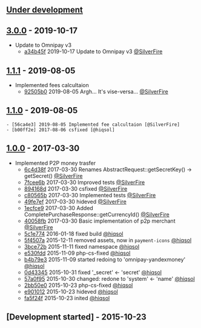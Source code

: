 ## [Under development]

## [3.0.0] - 2019-10-17

- Update to Omnipay v3
    - [a34b45f] 2019-10-17 Update to Omnipay v3 [@SilverFire]

## [1.1.1] - 2019-08-05

- Implemented fees calcultaion
    - [92505b0] 2019-08-05 Argh... It's vise-versa... [@SilverFire]

## [1.1.0] - 2019-08-05

    - [56ca4e3] 2019-08-05 Implemented fee calcultaion [@SilverFire]
    - [b00ff2e] 2017-08-06 csfixed [@hiqsol]

## [1.0.0] - 2017-03-30

- Implemented P2P money trasfer
    - [6c4d38f] 2017-03-30 Renames AbstractRequest::getSecretKey() -> getSecret() [@SilverFire]
    - [7fcee6b] 2017-03-30 Improved tests [@SilverFire]
    - [894168d] 2017-03-30 csfixed [@SilverFire]
    - [c80565b] 2017-03-30 Implemented tests [@SilverFire]
    - [49fe7ef] 2017-03-30 hideved [@SilverFire]
    - [1ecfce9] 2017-03-30 Added CompletePurchaseResponse::getCurrencyId() [@SilverFire]
    - [40058fb] 2017-03-30 Basic implementation of p2p merchant [@SilverFire]
    - [5c1e774] 2016-01-18 fixed build [@hiqsol]
    - [5f4507a] 2015-12-11 removed assets, now in `payment-icons` [@hiqsol]
    - [3bce72b] 2015-11-11 fixed namespace [@hiqsol]
    - [e530fdd] 2015-11-09 php-cs-fixed [@hiqsol]
    - [b4b79e3] 2015-11-09 started redoing to 'omnipay-yandexmoney' [@hiqsol]
    - [0d43345] 2015-10-31 fixed '_secret' <- 'secret' [@hiqsol]
    - [57a0f95] 2015-10-30 changed: redone to 'system' <- 'name' [@hiqsol]
    - [2bb50e0] 2015-10-23 php-cs-fixed [@hiqsol]
    - [e901012] 2015-10-23 hideved [@hiqsol]
    - [fa5f24f] 2015-10-23 inited [@hiqsol]

## [Development started] - 2015-10-23

[@hiqsol]: https://github.com/hiqsol
[sol@hiqdev.com]: https://github.com/hiqsol
[@SilverFire]: https://github.com/SilverFire
[d.naumenko.a@gmail.com]: https://github.com/SilverFire
[@tafid]: https://github.com/tafid
[andreyklochok@gmail.com]: https://github.com/tafid
[@BladeRoot]: https://github.com/BladeRoot
[bladeroot@gmail.com]: https://github.com/BladeRoot
[6c4d38f]: https://github.com/hiqdev/omnipay-yandexmoney/commit/6c4d38f
[7fcee6b]: https://github.com/hiqdev/omnipay-yandexmoney/commit/7fcee6b
[894168d]: https://github.com/hiqdev/omnipay-yandexmoney/commit/894168d
[c80565b]: https://github.com/hiqdev/omnipay-yandexmoney/commit/c80565b
[49fe7ef]: https://github.com/hiqdev/omnipay-yandexmoney/commit/49fe7ef
[1ecfce9]: https://github.com/hiqdev/omnipay-yandexmoney/commit/1ecfce9
[40058fb]: https://github.com/hiqdev/omnipay-yandexmoney/commit/40058fb
[5c1e774]: https://github.com/hiqdev/omnipay-yandexmoney/commit/5c1e774
[5f4507a]: https://github.com/hiqdev/omnipay-yandexmoney/commit/5f4507a
[3bce72b]: https://github.com/hiqdev/omnipay-yandexmoney/commit/3bce72b
[e530fdd]: https://github.com/hiqdev/omnipay-yandexmoney/commit/e530fdd
[b4b79e3]: https://github.com/hiqdev/omnipay-yandexmoney/commit/b4b79e3
[0d43345]: https://github.com/hiqdev/omnipay-yandexmoney/commit/0d43345
[57a0f95]: https://github.com/hiqdev/omnipay-yandexmoney/commit/57a0f95
[2bb50e0]: https://github.com/hiqdev/omnipay-yandexmoney/commit/2bb50e0
[e901012]: https://github.com/hiqdev/omnipay-yandexmoney/commit/e901012
[fa5f24f]: https://github.com/hiqdev/omnipay-yandexmoney/commit/fa5f24f
[Under development]: https://github.com/hiqdev/omnipay-yandexmoney/compare/1.1.0...HEAD
[1.0.0]: https://github.com/hiqdev/omnipay-yandexmoney/releases/tag/1.0.0
[56ca4e3]: https://github.com/hiqdev/omnipay-yandexmoney/commit/56ca4e3
[b00ff2e]: https://github.com/hiqdev/omnipay-yandexmoney/commit/b00ff2e
[1.1.0]: https://github.com/hiqdev/omnipay-yandexmoney/compare/1.0.0...1.1.0
[92505b0]: https://github.com/hiqdev/omnipay-yandexmoney/commit/92505b0
[1.1.1]: https://github.com/hiqdev/omnipay-yandexmoney/compare/1.1.0...1.1.1
[a34b45f]: https://github.com/hiqdev/omnipay-yandexmoney/commit/a34b45f
[3.0.0]: https://github.com/hiqdev/omnipay-yandexmoney/compare/1.1.1...3.0.0
